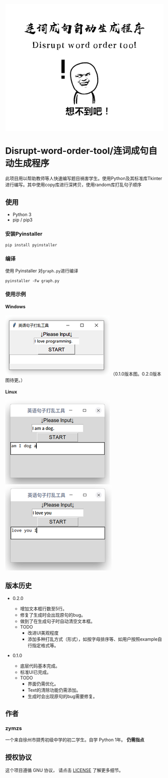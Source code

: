 ![](media/header.png)
# Disrupt-word-order-tool/连词成句自动生成程序

此项目用以帮助教师等人快速编写题目祸害学生。使用Python及其标准库Tkinter进行编写。其中使用copy库进行深拷贝，使用random库打乱句子顺序

## 使用

* Python 3
* pip / pip3

### 安装Pyinstaller

```
pip install pyinstaller
```

### 编译

使用 Pyinstaller 对``` graph.py ```进行编译

```
pyinstaller -Fw graph.py
```

### 使用示例

#### Windows
![](media/example1.gif)
（0.1.0版本图。0.2.0版本图待更。）

#### Linux
![](media/example2.png)
![](media/example3.png)

## 版本历史

* 0.2.0
    * 增加文本框行数至5行。
    * 修复了生成时会出现原句的bug。
    * 做到了在生成句子时自动清空文本框。
    * TODO
        * 改进UI美观程度
        * 添加多种打乱方式（形式），如按字母排序等、如用户按照example自行指定格式等。

* 0.1.0
    * 底层代码基本完成。
    * 标准UI已完成。
    * TODO
        * 界面仍需优化。
        * Text的清除功能仍需添加。
        * 生成时会出现原句的bug需要修复。

## 作者

### zymzs
一个来自徐州市撷秀初级中学的初二学生。自学 Python 1年。
**仍需指点**

## 授权协议

这个项目遵循 GNU 协议， 请点击 [LICENSE](LICENSE) 了解更多细节。